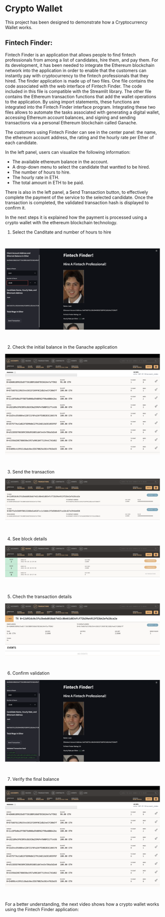 # Crypto Wallet

This project has been designed to demonstrate how a Cryptocurrency Wallet works.


## Fintech Finder:

Fintech Finder is an application that allows people to find fintech professionals from among a list of candidates, hire them, and pay them. 
For its development, it has been needed to  integrate the Ethereum blockchain network into the application in order to enable that the customers can instantly pay with cryptocurrency to the fintech professionals that they hired.
The finder application is made up of two files. 
One file contains the code associated with the web interface of Fintech Finder. The code included in this file is compatible with the Streamlit library.
The other file contains the Ethereum transaction functions that add the wallet operations to the application. 
By using import statements, these functions are integrated into the Fintech Finder interface program. 
Integrating these two files allows to automate the tasks associated with generating a digital wallet, accessing Ethereum account balances, and signing and sending transactions via a personal Ethereum blockchain called Ganache.

The customers using Fintech Finder can see in the center panel: the name, the ethereum account address, the rating and the hourly rate per Ether of each candidate.

In the left panel, users can visualize the following information:
- The available ethereum balance in the account. 
- A drop-down menu to select the candidate that wantted to be hired. 
- The number of hours to hire.
- The hourly rate in ETH.
- The total amount in ETH to be paid.

There is also in the left panel, a Send Transaction button, to effectively complete the payment of the service to the selected candidate.
Once the transaction is completed, the validated transaction hash is displayed to confirm it.

In the next steps it is explained how the payment is processed using a crypto wallet with the ethereum blockchain technology.

1. Select the Canditate and number of hours to hire

</br>

![Fintech Finder](first.png)

</br>

2. Check the initial balance in the Ganache application

![Initial Balance](initial_blce.png)

</br>

3. Send the transaction

![Transaction](transaction.png)

</br>

4. See block details

![Transaction block](block.png)

</br>

5. Chech the transaction details

![Transaction details](trans_details.png)

</br>

6. Confirm validation

![validation](validation.png)

</br>

7. Verify the final balance

![Final balance](final_blce.png)

</br>

For a better understanding, the next video shows how a crypto wallet works using the Fintech Finder application:
